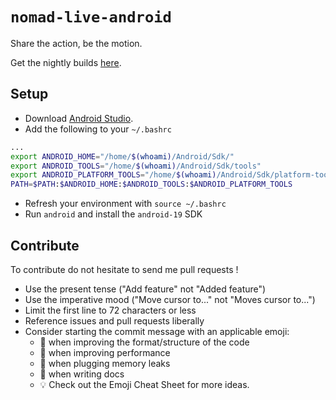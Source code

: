 # `nomad-live-android`

Share the action, be the motion.

Get the nightly builds [here](http://bit.ly/NOMAD-Live-latest).

## Setup

- Download [Android Studio](http://developer.android.com/sdk/index.html).
- Add the following to your `~/.bashrc`

```bash
...
export ANDROID_HOME="/home/$(whoami)/Android/Sdk/"
export ANDROID_TOOLS="/home/$(whoami)/Android/Sdk/tools"
export ANDROID_PLATFORM_TOOLS="/home/$(whoami)/Android/Sdk/platform-tools"
PATH=$PATH:$ANDROID_HOME:$ANDROID_TOOLS:$ANDROID_PLATFORM_TOOLS
```
- Refresh your environment with `source ~/.bashrc`
- Run `android` and install the `android-19` SDK


## Contribute

To contribute do not hesitate to send me pull requests !

* Use the present tense ("Add feature" not "Added feature")
* Use the imperative mood ("Move cursor to..." not "Moves cursor to...")
* Limit the first line to 72 characters or less
* Reference issues and pull requests liberally
* Consider starting the commit message with an applicable emoji:
	* :lipstick: when improving the format/structure of the code
	* :racehorse: when improving performance
	* :non-potable_water: when plugging memory leaks
	* :memo: when writing docs
	* :bulb: Check out the Emoji Cheat Sheet for more ideas.

